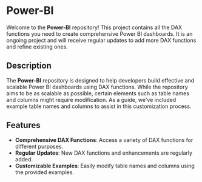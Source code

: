 # Power-BI

Welcome to the **Power-BI** repository! This project contains all the DAX functions you need to create comprehensive Power BI dashboards. It is an ongoing project and will receive regular updates to add more DAX functions and refine existing ones.

## Description

The **Power-BI** repository is designed to help developers build effective and scalable Power BI dashboards using DAX functions. While the repository aims to be as scalable as possible, certain elements such as table names and columns might require modification. As a guide, we've included example table names and columns to assist in this customization process.

## Features

- **Comprehensive DAX Functions**: Access a variety of DAX functions for different purposes.
- **Regular Updates**: New DAX functions and enhancements are regularly added.
- **Customizable Examples**: Easily modify table names and columns using the provided examples.
